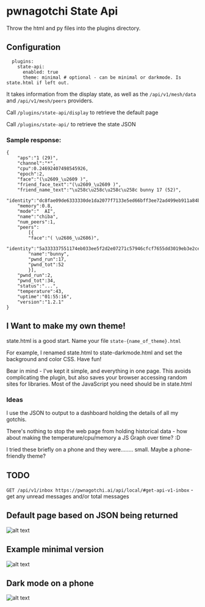 # pwnagotchi State Api

Throw the html and py files into the plugins directory. 

## Configuration

```
  plugins:
    state-api:
      enabled: true
      theme: minimal # optional - can be minimal or darkmode. Is state.html if left out.
```

It takes information from the display state, as well as the `/api/v1/mesh/data` and `/api/v1/mesh/peers` providers. 

Call `/plugins/state-api/display` to retrieve the default page

Call `/plugins/state-api/` to retrieve the state JSON

### Sample response:
```
{
    "aps":"1 (29)",
    "channel":"*",
    "cpu":0.24692407498545926,
    "epoch":2,
    "face":"(\u2609_\u2609 )",
    "friend_face_text":"(\u2609_\u2609 )",
    "friend_name_text":"\u258c\u258c\u258c\u258c bunny 17 (52)",
    "identity":"dc8fae09de6333330de1da2077f7133e5ed66bff3ee72ad499eb911a84be3ce1",
    "memory":0.8,
    "mode":"  AI",
    "name":"chiba",
    "num_peers":1,
    "peers":
        [{
        "face":"( \u2686_\u2686)",
        "identity":"5a333337551174eb033ee5f2d2e07271c57946cfcf7655dd3019eb3e2ce10",
        "name":"bunny",
        "pwnd_run":17,
        "pwnd_tot":52
        }],
    "pwnd_run":2,
    "pwnd_tot":34,
    "status":"...",
    "temperature":43,
    "uptime":"01:55:16",
    "version":"1.2.1"
}
```

## I Want to make my own theme!

state.html is a good start. Name your file `state-{name_of_theme}.html`

For example, I renamed state.html to state-darkmode.html and set the background and color CSS. Have fun!

Bear in mind - I've kept it simple, and everything in one page. This avoids complicating the plugin, but also saves your browser accessing random sites for libraries. Most of the JavaScript you need should be in state.html

### Ideas
I use the JSON to output to a dashboard holding the details of all my gotchis.

There's nothing to stop the web page from holding historical data - how about making the temperature/cpu/memory a JS Graph over time? :D 

I tried these briefly on a phone and they were........ small. Maybe a phone-friendly theme?

## TODO
`GET /api/v1/inbox https://pwnagotchi.ai/api/local/#get-api-v1-inbox` - get any unread messages and/or total messages

## Default page based on JSON being returned

![alt text](https://github.com/dipsylala/pwnagotchi-state-api/blob/master/images/screen.gif "Animated Pwnagotchi HTML page")

## Example minimal version

![alt text](https://github.com/dipsylala/pwnagotchi-state-api/blob/master/images/minimal.gif "Minimal themed Pwnagotchi HTML page")

## Dark mode on a phone

![alt text](https://github.com/dipsylala/pwnagotchi-state-api/blob/master/images/dark%20mode%20phone.jpg "Minimal themed Pwnagotchi HTML page")
